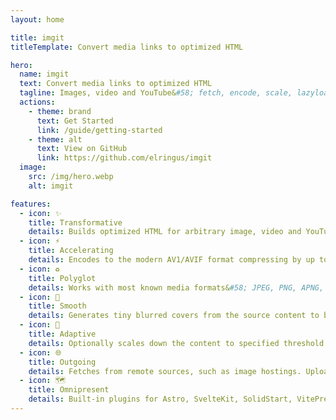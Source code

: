 ```yaml
---
layout: home

title: imgit
titleTemplate: Convert media links to optimized HTML

hero:
  name: imgit
  text: Convert media links to optimized HTML
  tagline: Images, video and YouTube&#58; fetch, encode, scale, lazyload – for best UX and <a href="https://web.dev/vitals" target="_blank">Web Vitals</a>.
  actions:
    - theme: brand
      text: Get Started
      link: /guide/getting-started
    - theme: alt
      text: View on GitHub
      link: https://github.com/elringus/imgit
  image:
    src: /img/hero.webp
    alt: imgit

features:
  - icon: ✨
    title: Transformative
    details: Builds optimized HTML for arbitrary image, video and YouTube syntax, such as URLs, markdown or JSX tags.
  - icon: ⚡
    title: Accelerating
    details: Encodes to the modern AV1/AVIF format compressing by up to 90% without noticeable quality loss. Supports GPU acceleration.
  - icon: ♻️
    title: Polyglot
    details: Works with most known media formats&#58; JPEG, PNG, APNG, SVG, GIF, WEBP, WEBM, MP4, AVI, MOV, MKV, BMP, TIFF, TGA and even PSD.
  - icon: 🌊
    title: Smooth
    details: Generates tiny blurred covers from the source content to be beautifully crossfaded into HD originals once lazy-loaded.
  - icon: 📐
    title: Adaptive
    details: Optionally scales down the content to specified threshold while preserving high-resolution variants for high-DPI displays.
  - icon: 🌐
    title: Outgoing
    details: Fetches from remote sources, such as image hostings. Uploads optimized content to designated endpoint, such as CDN.
  - icon: 🗺️
    title: Omnipresent
    details: Built-in plugins for Astro, SvelteKit, SolidStart, VitePress, Nuxt and Remix. Adapters for Node, Deno and Bun runtimes.
---
```


<style>
:root {
  --vp-home-hero-name-color: transparent;
  --vp-home-hero-name-background: -webkit-linear-gradient(120deg, #bd34fe 30%, #41d1ff);

  --vp-home-hero-image-background-image: linear-gradient(-45deg, #bd34fe 50%, #47caff 50%);
  --vp-home-hero-image-filter: blur(44px);
}

@media (min-width: 640px) {
  :root {
    --vp-home-hero-image-filter: blur(56px);
  }
}

@media (min-width: 960px) {
  :root {
    --vp-home-hero-image-filter: blur(68px);
  }
}

/* Disable navbar blur effect when not scrolled */
.VPNavBar { transition: background-color 0.3s ease-out; }
.VPNavBar.top { background: transparent !important;  }
.dark .VPNavBar.top { background: transparent !important; }
.VPNav::after { transition: opacity 0.3s ease-out; }
.VPNav.top::after { opacity: 0; }
</style>
